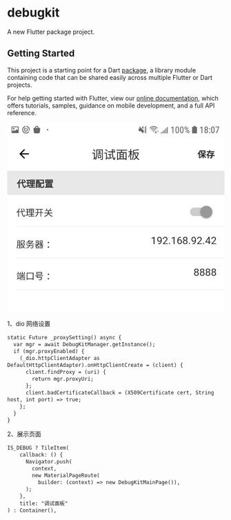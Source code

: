 # debugkit

A new Flutter package project.

## Getting Started

This project is a starting point for a Dart
[package](https://flutter.dev/developing-packages/),
a library module containing code that can be shared easily across
multiple Flutter or Dart projects.

For help getting started with Flutter, view our 
[online documentation](https://flutter.dev/docs), which offers tutorials, 
samples, guidance on mobile development, and a full API reference.

![widget](assets/widget.jpg)

1、dio 网络设置

```
static Future _proxySetting() async {
  var mgr = await DebugKitManager.getInstance();
  if (mgr.proxyEnabled) {
    (_dio.httpClientAdapter as DefaultHttpClientAdapter).onHttpClientCreate = (client) {
      client.findProxy = (uri) {
        return mgr.proxyUri;
      };
      client.badCertificateCallback = (X509Certificate cert, String host, int port) => true;
    };
  }
}
```

2、展示页面

```
IS_DEBUG ? TileItem(
    callback: () {
      Navigator.push(
        context,
        new MaterialPageRoute(
          builder: (context) => new DebugKitMainPage()),
      );
    },
    title: "调试面板"
) : Container(),
```


